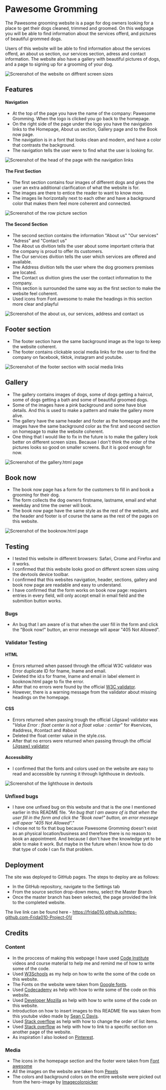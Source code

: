 

# Pawesome Gromming

The Pawesome grooming website is a page for dog owners looking for a place to get their dogs cleaned, trimmed and groomed. 
On this webpage you will be able to find information about the services offerd, and pictures of beautiful grommed dogs. 

Users of this website will be able to find information about the services offerd, an about us section, our services section, adress and contact information. 
The website also have a gallery with beautiful pictures of dogs, and a page to signing up for a grooming of your dog. 





![Screenshot of the website on diffrent screen sizes](https://user-images.githubusercontent.com/129947589/240865624-344c9723-ae7c-4911-a089-73bfa3972592.png)


## Features

#### Navigation
- At the top of the page you have the name of the company: Pawesome Gromming. When the logo is clicked you go back to the homepage.  
- On the right side of the page under the logo you have the navigation links to the Homepage, About us section, Gallery page and to the Book now page.
- The navigation is in a font that looks clean and modern, and have a color that contrasts the background. 
- The navigation tells the user were to find what the user is looking for. 




![Screenshot of the head of the page with the navigation links](https://user-images.githubusercontent.com/129947589/240865730-83475b37-3cff-4d32-9df0-1e6f9de64593.png)
#### The First Section

- The first section contains four images of different dogs and gives the user an extra additional clarification of what the website is for. 
- The images are there to entice the reader to want to know more.
- The images lie horizontally next to each other and have a background color that makes them feel more coherent and connected. 


![Screenshot of the row picture section](https://user-images.githubusercontent.com/129947589/240865800-1733538a-2c3a-4cb0-870d-5fc34f29fb78.png)
#### The Second Section

- The second section contains the information "About us" "Our services" "Adress" and "Contact us"
- The About us divition tells the user about some important criteria that the company is proud to offer its customers. 
- The Our services divition tells the user which services are offered and available.
- The Address divition tells the user where the dog groomers premises are located. 
- The Contact us divition gives the user the contact information to the company. 
- This section is surrounded the same way as the first section to make the website feel coherent. 
- Used icons from Font awesome to make the headings in this section more clear and playful


![Screenshot of the about us, our services, address and contact us](https://user-images.githubusercontent.com/129947589/240256588-26c75357-d96e-4ec0-a9c2-1dd2c5d8ec70.png)
## Footer section
- The footer section have the same background image as the logo to keep the website coherent. 
- The footer contains clickable social media links for the user to find the company on facebook, tiktok, instagram and youtube. 


![Screenshot of the footer section with social media links](https://user-images.githubusercontent.com/129947589/240261458-9d13d883-7322-46eb-9b51-2b1f057c25aa.png)
## Gallery

- The gallery contains images of dogs, some of dogs getting a haircut, some of dogs getting a bath and some of beautiful groomed dogs. 
- Some of the images have a pink background and some have blue details. And this is used to make a pattern and make the gallery more alive. 
- The gallery have the same header and footer as the homepage and the images have the same background color as the first and second section on homepage to make the website coherent. 
- One thing that I would like to fix in the future is to make the gallery look better on different screen sizes. Because I don't think the order of the pictures looks so good on smaller screens. But it is good enough for now. 


![Screenshot of the gallery.html page](https://user-images.githubusercontent.com/129947589/240865838-bf0497f3-8e7c-4467-b7f0-202d6ebc3a82.png)
## Book now 

- The book now page has a form for the customers to fill in and book a grooming for their dog. 
- The form collects the dog owners firstname, lastname, email and what weekday and time the owner will book. 
- The book now page have the same style as the rest of the website, and the header and footer is of course the same as the rest of the pages on this website. 


![Screenshot of the booknow.html page](https://user-images.githubusercontent.com/129947589/240865878-3ee40877-e969-414a-9f19-0789b1211da4.png)
## Testing
- I tested this website in different browsers: Safari, Crome and Firefox and it works. 
- I confirmed that this website looks good on different screen sizes using the devtools device toolbar. 
- I confirmed that this websites navigation, header, sections, gallery and book now page are readable and easy to understand.  
- I have confirmed that the form works on book now page: requiers entries in every field, will only accept email in email field and the submition button works. 

### Bugs
- An bug that I am aware of is that when the user fill in the form and click the "Book now!" button, an error messege will apear "405 Not Allowed". 

### Validator Testing

#### HTML
- Errors returned when passed through the official W3C validator was Error duplicate ID for fname, lname and email.  
- Deleted the id:s for fname, lname and email in label element in booknow.html page to fix the error. 
- After that no errors were found by the official [W3C validator](https://validator.w3.org/nu/?doc=https%3A%2F%2Ffrida010.github.io%2Fhttps-github.com-Frida010-Project-01%2F). 
- However, there is a warning message from the validator about missing headings on the homepage. 

#### CSS
- Errors returned when passing trough the official (Jigsaw) validator was "_Value Error : float center is not a float value : center_" for #services, #address, #contact and #about
- Deleted the float center value in the style.css. 
- After that no errors were returned when passing through the official [(Jigsaw) validator](https://jigsaw.w3.org/css-validator/validator?uri=https%3A%2F%2F8000-frida010-https-githubco-u98cxrzf2k.us2.codeanyapp.com%2F&profile=css3svg&usermedium=all&warning=1&vextwarning=&lang=en)

#### Accessibility
- I confirmed that the fonts and colors used on the website are easy to read and accessible by running it through lighthouse in devtools. 


![Screenshot of the lighthouse in devtools](https://user-images.githubusercontent.com/129947589/240354381-66ecd364-a9df-4332-87c1-25fac1a7c561.png)

### Unfixed bugs

- I have one unfixed bug on this website and that is the one I mentioned earlier in this README file. _"An bug that I am aware of is that when the user fill in the form and click the "Book now!" button, an error messege will apear "405 Not Allowed"."_
- I chose not to fix that bug because Pawesome Gromming doesn't exist as an physical location/business and therefore there is no reason to book an appointment. And because I don't have the knowledge yet to be able to make it work. But maybe in the future when I know how to do that type of code I can fix that problem. 

## Deployment

The site was deployed to GitHub pages. The steps to deploy are as follows:
- In the GitHub repository, navigate to the Settings tab
- From the source section drop-down menu, select the Master Branch
- Once the master branch has been selected, the page provided the link to the completed website.

The live link can be found here - https://frida010.github.io/https-github.com-Frida010-Project-01/

## Credits


### Content
- In the proccess of making this webpage I have used [Code Institute](https://codeinstitute.net/) videos and course material to help me and remind me of how to write some of the code. 
- Used [W3Schools](https://www.w3schools.com/) as my help on how to write the some of the code on this website. 
- The Fonts on the website were taken from [Google fonts](https://fonts.google.com/).
- Used [Codecademy](https://www.codecademy.com/) as help with how to write some of the code on this website. 
- Used [Developer Mozilla](https://developer.mozilla.org/en-US/) as help with how to write some of the code on this website. 
- Introduction on how to insert images to this README file was taken from this youtube video made by [Sean C Davis](https://www.youtube.com/watch?v=Ljj1wGFJqPY&ab_channel=SeanCDavis).
- Used [Stack overflow](https://stackoverflow.com/questions/39217732/is-it-possible-to-change-the-order-of-list-items-using-css3) as help with how to change the order of list items. 
- Used [Stack overflow](https://stackoverflow.com/questions/17687328/getting-a-link-to-go-to-a-specific-section-on-another-page) as help with how to link to a specific section on another page of the website. 
- As inspiration I also looked on [Pinterest](https://www.pinterest.com/). 

### Media
- The icons in the homepage section and the footer were taken from [Font awesome](https://fontawesome.com/)
- All the images on the website are taken from [Pexels](https://www.pexels.com/)
- The colors and background colors on the entire website were picked out from the hero-image by [Imagecolorpicker](https://imagecolorpicker.com/) 

